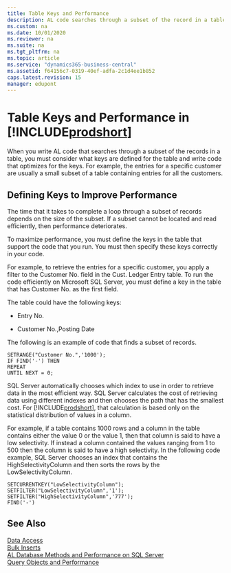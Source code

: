 ```yaml
---
title: Table Keys and Performance
description: AL code searches through a subset of the record in a table, consider what keys define the tables and write code that optimizes the keys.
ms.custom: na
ms.date: 10/01/2020
ms.reviewer: na
ms.suite: na
ms.tgt_pltfrm: na
ms.topic: article
ms.service: "dynamics365-business-central"
ms.assetid: f64156c7-0319-40ef-adfa-2c1d4ee1b852
caps.latest.revision: 15
manager: edupont
---
```

# Table Keys and Performance in [!INCLUDE[prodshort](../developer/includes/prodshort.md)]
When you write AL code that searches through a subset of the records in a table, you must consider what keys are defined for the table and write code that optimizes for the keys. For example, the entries for a specific customer are usually a small subset of a table containing entries for all the customers.  

## Defining Keys to Improve Performance  
 The time that it takes to complete a loop through a subset of records depends on the size of the subset. If a subset cannot be located and read efficiently, then performance deteriorates.  

 To maximize performance, you must define the keys in the table that support the code that you run. You must then specify these keys correctly in your code.  

 For example, to retrieve the entries for a specific customer, you apply a filter to the Customer No. field in the Cust. Ledger Entry table. To run the code efficiently on Microsoft SQL Server, you must define a key in the table that has Customer No. as the first field.  

 The table could have the following keys:  

-   Entry No.  

-   Customer No.,Posting Date  

 The following is an example of code that finds a subset of records.  

```  
SETRANGE("Customer No.",'1000');  
IF FIND('-') THEN  
REPEAT  
UNTIL NEXT = 0;  
```  

 SQL Server automatically chooses which index to use in order to retrieve data in the most efficient way. SQL Server calculates the cost of retrieving data using different indexes and then chooses the path that has the smallest cost. For [!INCLUDE[prodshort](../developer/includes/prodshort.md)], that calculation is based only on the statistical distribution of values in a column.  

 For example, if a table contains 1000 rows and a column in the table contains either the value 0 or the value 1, then that column is said to have a low selectivity. If instead a column contained the values ranging from 1 to 500 then the column is said to have a high selectivity. In the following code example, SQL Server chooses an index that contains the HighSelectivityColumn and then sorts the rows by the LowSelectivityColumn.  

```  
SETCURRENTKEY("LowSelectivityColumn");   
SETFILTER("LowSelectivityColumn",'1');   
SETFILTER("HighSelectivityColumn",'777');   
FIND('-')  

```  

## See Also  
 [Data Access](optimize-sql-data-access.md)   
 [Bulk Inserts](optimize-sql-bulk-inserts.md)   
 [AL Database Methods and Performance on SQL Server](optimize-sql-al-database-methods-and-performance-on-server.md)   
 [Query Objects and Performance](optimize-sql-query-objects-and-performance.md)
